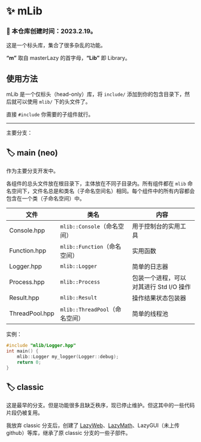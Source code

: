 # ✨ mLib

### 🎂 本仓库创建时间：2023.2.19。

这是一个标头库，集合了很多杂乱的功能。

**“m”** 取自 masterLazy 的首字母，**“Lib”** 即 Library。

## 使用方法

mLib 是一个仅标头（head-only）库，将 `include/` 添加到你的包含目录下，然后就可以使用 `mlib/` 下的头文件了。

直接 `#include` 你需要的子组件就行。

<hr/>

主要分支：

## 🏷️ main (neo)

作为主要分支开发中。

各组件的总头文件放在根目录下，主体放在不同子目录内。所有组件都在 `mlib` 命名空间下，文件名总是和类名（子命名空间名）相同。每个组件中的所有内容都会包含在一个类（子命名空间）中。

| 文件           | 类名                           | 内容                                    |
| -------------- | ------------------------------ | --------------------------------------- |
| Console.hpp    | `mlib::Console`（命名空间）    | 用于控制台的实用工具                    |
| Function.hpp   | `mlib::Function`（命名空间）   | 实用函数                                |
| Logger.hpp     | `mlib::Logger`                 | 简单的日志器                            |
| Process.hpp    | `mlib::Process`                | 包装一个进程，可以对其进行 Std I/O 操作 |
| Result.hpp     | `mlib::Result`                 | 操作结果状态包装器                      |
| ThreadPool.hpp | `mlib::ThreadPool`（命名空间） | 简单的线程池                            |

实例：

```cpp
#include "mlib/Logger.hpp"
int main() {
    mlib::Logger my_logger(Logger::debug);
    return 0;
}
```

## 🏷️ classic

这是最早的分支。但是功能很多且缺乏秩序，现已停止维护。但这其中的一些代码片段仍被复用。

我放弃 classic 分支后，创建了 [LazyWeb](https://github.com/masterLazy/LazyWeb)、[LazyMath](https://github.com/masterLazy/LazyMath)、LazyGUI（未上传 github）等库，继承了原 classic 分支的一些子部件。


